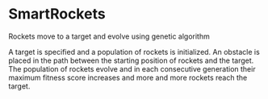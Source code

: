 # SmartRockets
Rockets move to a target and evolve using genetic algorithm

A target is specified and a population of rockets is initialized. An obstacle is placed in the path between the starting position of rockets and the target.
The population of rockets evolve and in each consecutive generation their maximum fitness score increases and more and more rockets reach the target.
